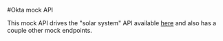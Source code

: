 
#Okta mock API

This mock API drives the "solar system" API available [here](https://okta-solar-system.herokuapp.com) and also has a couple other mock endpoints.